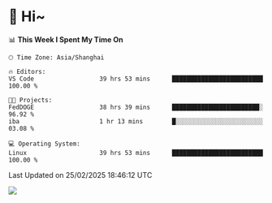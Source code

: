 # 👋 Hi~

<!--START_SECTION:waka-->
📊 **This Week I Spent My Time On** 

```text
🕑︎ Time Zone: Asia/Shanghai

🔥 Editors: 
VS Code                  39 hrs 53 mins      █████████████████████████   100.00 % 

🐱‍💻 Projects: 
FedDOGE                  38 hrs 39 mins      ████████████████████████░   96.92 % 
iba                      1 hr 13 mins        █░░░░░░░░░░░░░░░░░░░░░░░░   03.08 % 

💻 Operating System: 
Linux                    39 hrs 53 mins      █████████████████████████   100.00 % 
```


 Last Updated on 25/02/2025 18:46:12 UTC
<!--END_SECTION:waka-->

![](https://komarev.com/ghpvc/?username=lvdongyi&label=Profile%20views&color=0e75b6&style=flat)

<!---
lvdongyi/lvdongyi is a ✨ special ✨ repository because its `README.md` (this file) appears on your GitHub profile.
You can click the Preview link to take a look at your changes.
--->
